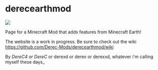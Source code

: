 # derecearthmod

![](https://i.imgur.com/se8x0XK.png)

Page for a Minecraft Mod that adds features from Minecraft Earth!

The website is a work in progress. Be sure to check out the wiki <https://github.com/Derec-Mods/derecearthmod/wiki>

By _DereC4 or DereC_ or derexd or derex or derexxd, whatever i'm calling myself these days_
